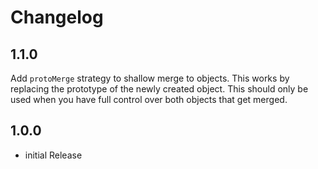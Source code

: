 # Changelog

## 1.1.0

Add `protoMerge` strategy to shallow merge to objects. This works by replacing
the prototype of the newly created object. This should only be used when
you have full control over both objects that get merged.

## 1.0.0

- initial Release
